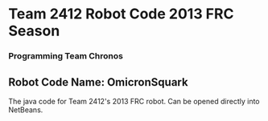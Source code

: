 # Team 2412 Robot Code 2013 FRC Season
### Programming Team Chronos
## Robot Code Name: OmicronSquark

The java code for Team 2412's 2013 FRC robot.  Can be opened directly into NetBeans.
